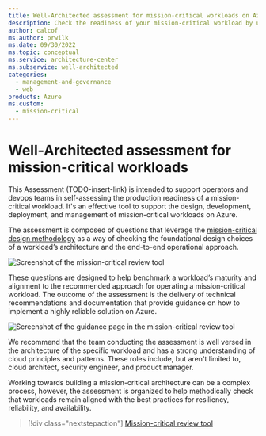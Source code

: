 ```yaml
---
title: Well-Architected assessment for mission-critical workloads on Azure
description: Check the readiness of your mission-critical workload by using an assessment review tool. 
author: calcof
ms.author: prwilk
ms.date: 09/30/2022
ms.topic: conceptual
ms.service: architecture-center
ms.subservice: well-architected
categories: 
  - management-and-governance
  - web
products: Azure
ms.custom:
  - mission-critical
---
```


# Well-Architected assessment for mission-critical workloads

This Assessment (TODO-insert-link) is intended to support operators and devops teams in self-assessing the production readiness of a mission-critical workload. It's an effective tool to support the design, development, deployment, and management of mission-critical workloads on Azure.

The assessment is composed of questions that leverage the [mission-critical design methodology](/azure/architecture/framework/mission-critical/mission-critical-design-principles?branch=main) as a way of checking the foundational design choices of a workload’s architecture and the end-to-end operational approach.

![Screenshot of the mission-critical review tool](TODO-insert-screenshot "Mission-critical assessment review tool")

These questions are designed to help benchmark a workload’s maturity and alignment to the recommended approach for operating a mission-critical workload. The outcome of the assessment is the delivery of technical recommendations and documentation that provide guidance on how to implement a highly reliable solution on Azure. 

![Screenshot of the guidance page in the mission-critical review tool](TODO-insert-screenshot "Mission-critical assessment review tool guidance")

We recommend that the team conducting the assessment is well versed in the architecture of the specific workload and has a strong understanding of cloud principles and patterns. These roles include, but aren't limited to, cloud architect, security engineer, and product manager. 

Working towards building a mission-critical architecture can be a complex process, however, the assessment is organized to help methodically check that workloads remain aligned with the best practices for resiliency, reliability, and availability.
 
> [!div class="nextstepaction"]
> [Mission-critical review tool](TODO-insert-link)
